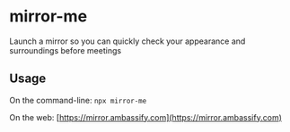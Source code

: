 # mirror-me

Launch a mirror so you can quickly check your appearance and surroundings before meetings

## Usage

On the command-line: `npx mirror-me`

On the web: [https://mirror.ambassify.com](https://mirror.ambassify.com)
